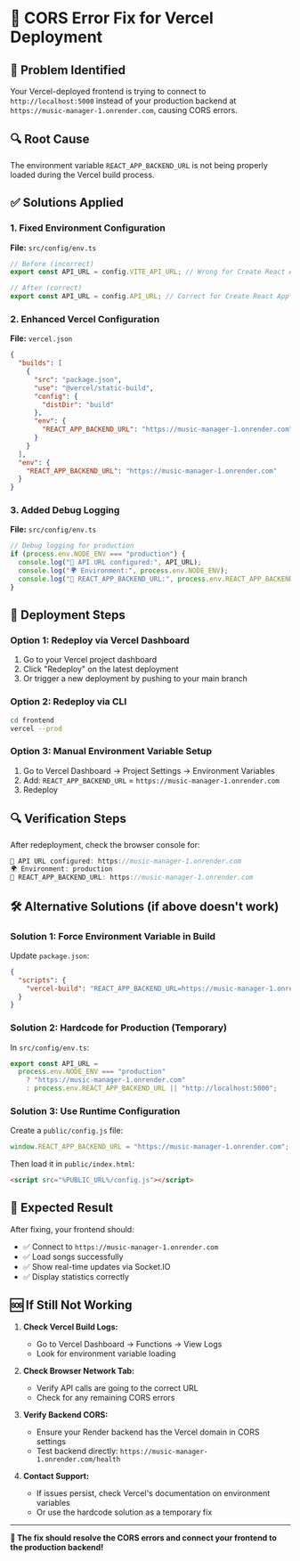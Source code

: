 # 🔧 CORS Error Fix for Vercel Deployment

## 🚨 Problem Identified

Your Vercel-deployed frontend is trying to connect to `http://localhost:5000` instead of your production backend at `https://music-manager-1.onrender.com`, causing CORS errors.

## 🔍 Root Cause

The environment variable `REACT_APP_BACKEND_URL` is not being properly loaded during the Vercel build process.

## ✅ Solutions Applied

### 1. Fixed Environment Configuration

**File:** `src/config/env.ts`

```typescript
// Before (incorrect)
export const API_URL = config.VITE_API_URL; // Wrong for Create React App

// After (correct)
export const API_URL = config.API_URL; // Correct for Create React App
```

### 2. Enhanced Vercel Configuration

**File:** `vercel.json`

```json
{
  "builds": [
    {
      "src": "package.json",
      "use": "@vercel/static-build",
      "config": {
        "distDir": "build"
      },
      "env": {
        "REACT_APP_BACKEND_URL": "https://music-manager-1.onrender.com"
      }
    }
  ],
  "env": {
    "REACT_APP_BACKEND_URL": "https://music-manager-1.onrender.com"
  }
}
```

### 3. Added Debug Logging

**File:** `src/config/env.ts`

```typescript
// Debug logging for production
if (process.env.NODE_ENV === "production") {
  console.log("🔗 API URL configured:", API_URL);
  console.log("🌍 Environment:", process.env.NODE_ENV);
  console.log("🔧 REACT_APP_BACKEND_URL:", process.env.REACT_APP_BACKEND_URL);
}
```

## 🚀 Deployment Steps

### Option 1: Redeploy via Vercel Dashboard

1. Go to your Vercel project dashboard
2. Click "Redeploy" on the latest deployment
3. Or trigger a new deployment by pushing to your main branch

### Option 2: Redeploy via CLI

```bash
cd frontend
vercel --prod
```

### Option 3: Manual Environment Variable Setup

1. Go to Vercel Dashboard → Project Settings → Environment Variables
2. Add: `REACT_APP_BACKEND_URL` = `https://music-manager-1.onrender.com`
3. Redeploy

## 🔍 Verification Steps

After redeployment, check the browser console for:

```javascript
🔗 API URL configured: https://music-manager-1.onrender.com
🌍 Environment: production
🔧 REACT_APP_BACKEND_URL: https://music-manager-1.onrender.com
```

## 🛠️ Alternative Solutions (if above doesn't work)

### Solution 1: Force Environment Variable in Build

Update `package.json`:

```json
{
  "scripts": {
    "vercel-build": "REACT_APP_BACKEND_URL=https://music-manager-1.onrender.com npm run build:production"
  }
}
```

### Solution 2: Hardcode for Production (Temporary)

In `src/config/env.ts`:

```typescript
export const API_URL =
  process.env.NODE_ENV === "production"
    ? "https://music-manager-1.onrender.com"
    : process.env.REACT_APP_BACKEND_URL || "http://localhost:5000";
```

### Solution 3: Use Runtime Configuration

Create a `public/config.js` file:

```javascript
window.REACT_APP_BACKEND_URL = "https://music-manager-1.onrender.com";
```

Then load it in `public/index.html`:

```html
<script src="%PUBLIC_URL%/config.js"></script>
```

## 🎯 Expected Result

After fixing, your frontend should:

- ✅ Connect to `https://music-manager-1.onrender.com`
- ✅ Load songs successfully
- ✅ Show real-time updates via Socket.IO
- ✅ Display statistics correctly

## 🆘 If Still Not Working

1. **Check Vercel Build Logs:**

   - Go to Vercel Dashboard → Functions → View Logs
   - Look for environment variable loading

2. **Check Browser Network Tab:**

   - Verify API calls are going to the correct URL
   - Check for any remaining CORS errors

3. **Verify Backend CORS:**

   - Ensure your Render backend has the Vercel domain in CORS settings
   - Test backend directly: `https://music-manager-1.onrender.com/health`

4. **Contact Support:**
   - If issues persist, check Vercel's documentation on environment variables
   - Or use the hardcode solution as a temporary fix

---

**🎵 The fix should resolve the CORS errors and connect your frontend to the production backend!**
